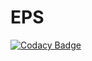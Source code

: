 # EPS
[![Codacy Badge](https://api.codacy.com/project/badge/Grade/23ddda10e0614ec0b250efa9b2d38240)](https://app.codacy.com/app/shwethasathish/EPS?utm_source=github.com&utm_medium=referral&utm_content=shwethasathish/EPS&utm_campaign=Badge_Grade_Dashboard)